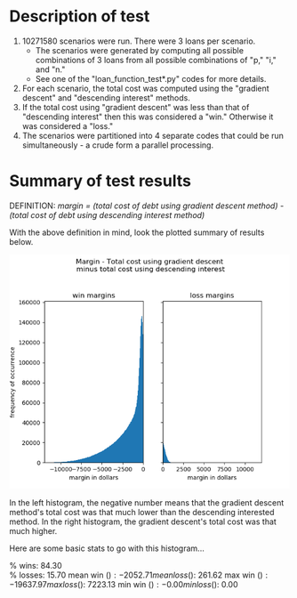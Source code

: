 # Description of test
1. 10271580 scenarios were run. There were 3 loans per scenario.
    * The scenarios were generated by computing all possible combinations of 
    3 loans from all possible combinations of "p," "i," and "n."
    * See one of the "loan_function_test*.py" codes for more details.
2. For each scenario, the total cost was computed using the 
"gradient descent" and "descending interest" methods.
3. If the total cost using "gradient descent" was less than that of "descending
interest" then this was considered a "win." Otherwise it was considered a "loss."
4. The scenarios were partitioned into 4 separate codes that could be run
simultaneously - a crude form a parallel processing.

# Summary of test results
DEFINITION:
_margin = (total cost of debt using gradient descent method) - (total cost of debt using descending interest method)_

With the above definition in mind, look the plotted summary of results below.

![Margin win or loss histograms](margins_histogram.png)

In the left histogram, the negative number means that the gradient descent method's total cost was that much lower than the descending interested method. In the right histogram, the gradient descent's total cost was that much higher.

Here are some basic stats to go with this histogram...

% wins:        84.30<br/>
% losses:      15.70
mean win ($):  -2052.71
mean loss ($): 261.62
max win ($):   -19637.97
max loss ($):  7223.13
min win ($):   -0.00
min loss ($):   0.00
